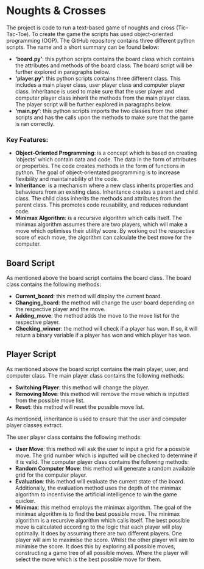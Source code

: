 # Noughts & Crosses

The project is code to run a text-based game of noughts and cross (Tic-Tac-Toe). To create the game the scripts has used object-oriented programming (OOP). The GitHub repository contains three different python scripts. The name and a short summary can be found below:
- **‘board.py’**: this python scripts contains the board class which contains the attributes and methods of the board class. The board script will be further explored in paragraphs below.
- **‘player.py’**: this python scripts contains three different class. This includes a main player class, user player class and computer player class. Inheritance is used to make sure that the user player and computer player class inherit the methods from the main player class. The player script will be further explored in paragraphs below.
- **‘main.py’**: this python scripts imports the two classes from the other scripts and has the calls upon the methods to make sure that the game is ran correctly.

### Key Features:
- **Object-Oriented Programming**: is a concept which is based on creating ‘objects’ which contain data and code. The data in the form of attributes or properties. The code creates methods in the form of functions in python. The goal of object-orientated programming is to increase flexibility and maintainability of the code.
- **Inheritance**: is a mechanism where a new class inherits properties and behaviours from an existing class. Inheritance creates a parent and child class. The child class inherits the methods and attributes from the parent class. This promotes code reusability, and reduces redundant code.
- **Minimax Algorithm**: is a recursive algorithm which calls itself. The minimax algorithm assumes there are two players, which will make a move which optimises their utility/ score. By working out the respective score of each move, the algorithm can calculate the best move for the computer. 

## Board Script
As mentioned above the board script contains the board class. The board class contains the following methods:
- **Current_board**: this method will display the current board.
- **Changing_board**: the method will change the user board depending on the respective player and the move.
- **Adding_move**: the method adds the move to the move list for the respective player.
- **Checking_winner**: the method will check if a player has won. If so, it will return a binary variable if a player has won and which player has won.

## Player Script
As mentioned above the board script contains the main player, user, and computer class. The main player class contains the following methods:
- **Switching Player**: this method will change the player.
- **Removing Move**: this method will remove the move which is inputted from the possible move list.
- **Reset**: this method will reset the possible move list.

As mentioned, inheritance is used to ensure that the user and computer player classes extract. 

The user player class contains the following methods:
- **User Move**: this method will ask the user to input a grid for a possible move. The grid number which is inputted will be checked to determine if it is valid.
The computer player class contains the following methods:
- **Random Computer Move**: this method will generate a random available grid for the computer player. 
- **Evaluation**: this method will evaluate the current state of the board. Additionally, the evaluation method uses the depth of the minimax algorithm to incentivise the artificial intelligence to win the game quicker.
- **Minimax**: this method employs the minimax algorithm. The goal of the minimax algorithm is to find the best possible move. The minimax algorithm is a recursive algorithm which calls itself. The best possible move is calculated according to the logic that each player will play optimally. It does by assuming there are two different players. One player will aim to maximise the score. Whilst the other player will aim to minimise the score. It does this by exploring all possible moves, constructing a game tree of all possible moves. Where the player will select the move which is the best possible move for them.
